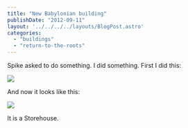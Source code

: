 ```yaml
---
title: "New Babylonian building"
publishDate: "2012-09-11"
layout: '../../../../layouts/BlogPost.astro'
categories: 
  - "buildings"
  - "return-to-the-roots"
---
```


Spike asked to do something. I did something. First I did this:

![](/forum-rttr/new_people_storehouse.png)

And now it looks like this:

![](/forum-rttr/new_people_storehouse2.png)

It is a Storehouse.
